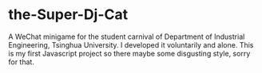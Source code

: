 # the-Super-Dj-Cat
A WeChat minigame for the student carnival of Department of Industrial Engineering, Tsinghua University. I developed it voluntarily and alone. This is my first Javascript project so there maybe some disgusting style, sorry for that.
